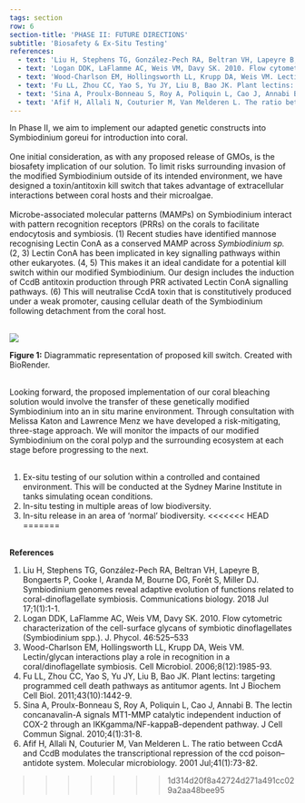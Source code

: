 ```yaml
---
tags: section
row: 6
section-title: 'PHASE II: FUTURE DIRECTIONS'
subtitle: 'Biosafety & Ex-Situ Testing'
references:
  - text: 'Liu H, Stephens TG, González-Pech RA, Beltran VH, Lapeyre B, Bongaerts P, Cooke I, Aranda M, Bourne DG, Forêt S, Miller DJ. Symbiodinium genomes reveal adaptive evolution of functions related to coral-dinoflagellate symbiosis. Communications biology. 2018 Jul 17;1(1):1-1.'
  - text: 'Logan DDK, LaFlamme AC, Weis VM, Davy SK. 2010. Flow cytometric characterization of the cell-surface glycans of symbiotic dinoflagellates (Symbiodinium spp.). J. Phycol. 46:525–533'
  - text: 'Wood-Charlson EM, Hollingsworth LL, Krupp DA, Weis VM. Lectin/glycan interactions play a role in recognition in a coral/dinoflagellate symbiosis. Cell Microbiol. 2006;8(12):1985-93.'
  - text: 'Fu LL, Zhou CC, Yao S, Yu JY, Liu B, Bao JK. Plant lectins: targeting programmed cell death pathways as antitumor agents. Int J Biochem Cell Biol. 2011;43(10):1442-9.'
  - text: 'Sina A, Proulx-Bonneau S, Roy A, Poliquin L, Cao J, Annabi B. The lectin concanavalin-A signals MT1-MMP catalytic independent induction of COX-2 through an IKKgamma/NF-kappaB-dependent pathway. J Cell Commun Signal. 2010;4(1):31-8.'
  - text: 'Afif H, Allali N, Couturier M, Van Melderen L. The ratio between CcdA and CcdB modulates the transcriptional repression of the ccd poison–antidote system. Molecular microbiology. 2001 Jul;41(1):73-82.'
---
```


In Phase II, we aim to implement our adapted genetic constructs into Symbiodinium goreui for introduction into coral.
<br><br>
One initial consideration, as with any proposed release of GMOs, is the biosafety implication of our solution. To limit risks surrounding invasion of the modified Symbiodinium outside of its intended environment, we have designed a toxin/antitoxin kill switch that takes advantage of extracellular interactions between coral hosts and their microalgae.
<br><br>
Microbe-associated molecular patterns (MAMPs) on Symbiodinium interact with pattern recognition receptors (PRRs) on the corals to facilitate endocytosis and symbiosis. (1) Recent studies have identified mannose recognising Lectin ConA as a conserved MAMP across *Symbiodinium sp.* (2, 3) Lectin ConA has been implicated in key signalling pathways within other eukaryotes. (4, 5) This makes it an ideal candidate for a potential kill switch within our modified Symbiodinium. Our design includes the induction of CcdB antitoxin production through PRR activated Lectin ConA signalling pathways. (6) This will neutralise CcdA toxin that is constitutively produced under a weak promoter, causing cellular death of the Symbiodinium following detachment from the coral host.<br><br>

<img src="/assets/Kill Switch.png">

**Figure 1:** Diagrammatic representation of proposed kill switch. Created with BioRender.<br><br>

Looking forward, the proposed implementation of our coral bleaching solution would involve the transfer of these genetically modified Symbiodinium into an in situ marine environment. Through consultation with Melissa Katon and Lawrence Menz we have developed a risk-mitigating, three-stage approach. We will monitor the impacts of our modified Symbiodinium on the coral polyp and the surrounding ecosystem at each stage before progressing to the next.<br><br>

1. Ex-situ testing of our solution within a controlled and contained environment. This will be conducted at the Sydney Marine Institute in tanks simulating ocean conditions.
2. In-situ testing in multiple areas of low biodiversity.
3. In-situ release in an area of ‘normal’ biodiversity.
<<<<<<< HEAD
=======
<br><br>

**References**
1. Liu H, Stephens TG, González-Pech RA, Beltran VH, Lapeyre B, Bongaerts P, Cooke I, Aranda M, Bourne DG, Forêt S, Miller DJ. Symbiodinium genomes reveal adaptive evolution of functions related to coral-dinoflagellate symbiosis. Communications biology. 2018 Jul 17;1(1):1-1.
2. Logan DDK, LaFlamme AC, Weis VM, Davy SK. 2010. Flow cytometric characterization of the cell-surface glycans of symbiotic dinoflagellates (Symbiodinium spp.). J. Phycol. 46:525–533
3. Wood-Charlson EM, Hollingsworth LL, Krupp DA, Weis VM. Lectin/glycan interactions play a role in recognition in a coral/dinoflagellate symbiosis. Cell Microbiol. 2006;8(12):1985-93.
4. Fu LL, Zhou CC, Yao S, Yu JY, Liu B, Bao JK. Plant lectins: targeting programmed cell death pathways as antitumor agents. Int J Biochem Cell Biol. 2011;43(10):1442-9.
5. Sina A, Proulx-Bonneau S, Roy A, Poliquin L, Cao J, Annabi B. The lectin concanavalin-A signals MT1-MMP catalytic independent induction of COX-2 through an IKKgamma/NF-kappaB-dependent pathway. J Cell Commun Signal. 2010;4(1):31-8.
6. Afif H, Allali N, Couturier M, Van Melderen L. The ratio between CcdA and CcdB modulates the transcriptional repression of the ccd poison–antidote system. Molecular microbiology. 2001 Jul;41(1):73-82.
>>>>>>> 1d314d20f8a42724d271a491cc029a2aa48bee95
